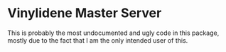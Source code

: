 Vinylidene Master Server
================

This is probably the most undocumented and ugly code in this package, mostly due to the fact that I am the only intended user of this.